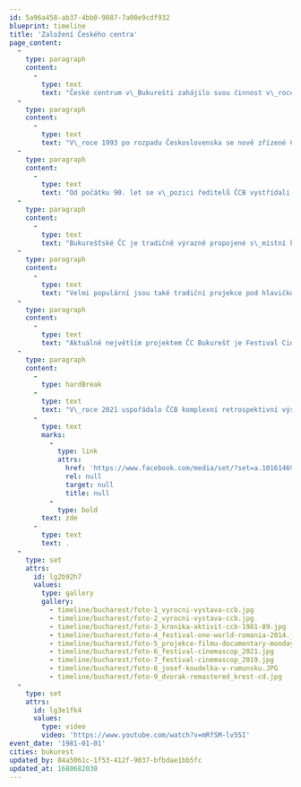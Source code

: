 ```yaml
---
id: 5a96a458-ab37-4bb0-9087-7a00e9cdf932
blueprint: timeline
title: 'Založení Českého centra'
page_content:
  -
    type: paragraph
    content:
      -
        type: text
        text: "České centrum v\_Bukurešti zahájilo svou činnost v\_roce 1981, původně jako Československý dům kultury na Bulevardu Dacia. Z\_80. let nejsou dohledatelné informace k\_personálnímu obsazení centra, existuje ale unikátní kronika, která dokumentuje jednotlivé akce a ohlasy účastníků.\_"
  -
    type: paragraph
    content:
      -
        type: text
        text: "V\_roce 1993 po rozpadu Československa se nově zřízené České centrum Bukurešť přesunulo do budovy ambasády ČR v\_samotném centru města, kde sídlí dodnes. Krom kanceláří tu provozuje i sál pro veřejné akce, knihovnu a místnost pro výuku češtiny.\_"
  -
    type: paragraph
    content:
      -
        type: text
        text: "Od počátku 90. let se v\_pozici ředitelů ČCB vystřídali postupně Milena Petrová, Dana Brabcová, Stanislav Kázecký, Vilma Anýžová, Monika Štěpánová, René Kubášek, František Zachoval a aktuálně Robin Ujfaluši."
  -
    type: paragraph
    content:
      -
        type: text
        text: "Bukurešťské ČC je tradičně výrazně propojené s\_místní kulturní scénou. Mezi jeho nejzásadnější počiny patří například založení lidskoprávního festivalu One World Romania v\_roce 2008, který dnes už funguje nezávisle a je důležitou edukativní platformou s\_celostátním dosahem."
  -
    type: paragraph
    content:
      -
        type: text
        text: "Velmi populární jsou také tradiční projekce pod hlavičkou Documentary Mondays v\_sále Českého centra, dnes nejdéle trvající programový formát, který funguje v\_různých obměnách pravidelně už 15 let."
  -
    type: paragraph
    content:
      -
        type: text
        text: "Aktuálně největším projektem ČC Bukurešť je Festival Cinemascop, který začal znovuotevřením letního kina na pobřeží v\_Eforii Sud v\_roce 2018. Dnes funguje toto kino celosezónně jako lokální projekt Eforie Colorat a patří mezi nejzajímavější kulturní huby na rumunském pobřeží. České centrum dál ve spolupráci s\_EUNIC Romania projekt podporuje."
  -
    type: paragraph
    content:
      -
        type: hardBreak
      -
        type: text
        text: "V\_roce 2021 uspořádalo ČCB komplexní retrospektivní výstavu ke 40. výročí činnosti – fotogalerie z vernisáže "
      -
        type: text
        marks:
          -
            type: link
            attrs:
              href: 'https://www.facebook.com/media/set/?set=a.10161469438151040&type=3'
              rel: null
              target: null
              title: null
          -
            type: bold
        text: zde
      -
        type: text
        text: .
  -
    type: set
    attrs:
      id: lg2b92h7
      values:
        type: gallery
        gallery:
          - timeline/bucharest/foto-1_vyrocni-vystava-ccb.jpg
          - timeline/bucharest/foto-2_vyrocni-vystava-ccb.jpg
          - timeline/bucharest/foto-3_kronika-aktivit-ccb-1981-89.jpg
          - timeline/bucharest/foto-4_festival-one-world-romania-2014.jpg
          - timeline/bucharest/foto-5_projekce-filmu-documentary-mondays_2018.jpg
          - timeline/bucharest/foto-6_festival-cinemascop_2021.jpg
          - timeline/bucharest/foto-7_festival-cinemascop_2019.jpg
          - timeline/bucharest/foto-8_josef-koudelka-v-rumunsku.JPG
          - timeline/bucharest/foto-9_dvorak-remastered_krest-cd.jpg
  -
    type: set
    attrs:
      id: lg3e1fk4
      values:
        type: video
        video: 'https://www.youtube.com/watch?v=mRfSM-lv55I'
event_date: '1981-01-01'
cities: bukurest
updated_by: 84a5061c-1f53-412f-9037-bfbdae1bb5fc
updated_at: 1680682030
---
```

